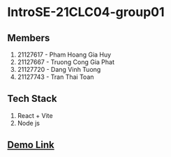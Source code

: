 # IntroSE-21CLC04-group01
## Members 
<ol> 
    <li>21127617 - Pham Hoang Gia Huy</li> 
    <li>21127667 - Truong Cong Gia Phat</li> 
    <li>21127720 - Dang Vinh Tuong</li> 
    <li>21127743 - Tran Thai Toan</li> 
</ol>

## Tech Stack 
<ol> 
    <li>React + Vite</li>
    <li>Node js</li>
</ol>

## **[Demo Link](https://youtu.be/xtbxsN-v-S0)**
